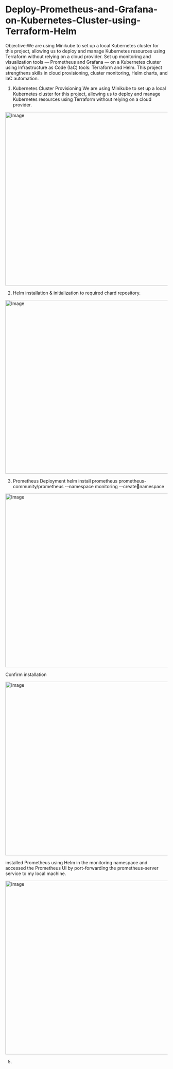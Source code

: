 # Deploy-Prometheus-and-Grafana-on-Kubernetes-Cluster-using-Terraform-Helm

Objective:We are using Minikube to set up a local Kubernetes cluster for this project, allowing us to deploy and manage Kubernetes resources using Terraform without relying on a cloud provider.
Set up monitoring and visualization tools — Prometheus and Grafana — on a 
Kubernetes cluster using Infrastructure as Code (IaC) tools: Terraform and Helm. 
This project strengthens skills in cloud provisioning, cluster monitoring, Helm charts, 
and IaC automation.


1. Kubernetes Cluster Provisioning
We are using Minikube to set up a local Kubernetes cluster for this project, allowing us to deploy and manage Kubernetes resources using Terraform without relying on a cloud provider.

<img width="960" height="540" alt="Image" src="https://github.com/user-attachments/assets/dca8c5c2-83cf-40b9-ba16-ea812b723dd9" />


2. Helm installation & initialization to required chard repository.
   
<img width="960" height="540" alt="Image" src="https://github.com/user-attachments/assets/c643d88d-6f95-4f27-93aa-199173a4e04b" />

3. Prometheus Deployment
helm install prometheus prometheus-community/prometheus --namespace monitoring --createnamespace

<img width="960" height="540" alt="Image" src="https://github.com/user-attachments/assets/58e7264e-6675-4cac-bdd4-30df40af482b" />

Confirm installation 

<img width="960" height="540" alt="Image" src="https://github.com/user-attachments/assets/7a4b1615-64b7-420e-a7f9-cb04ed5757c1" />

 installed Prometheus using Helm in the monitoring namespace and accessed the Prometheus UI by port-forwarding the prometheus-server service to my local machine.

<img width="960" height="540" alt="Image" src="https://github.com/user-attachments/assets/5b6114a9-dbc9-412b-ba79-273cd6838af9" />




5. 
